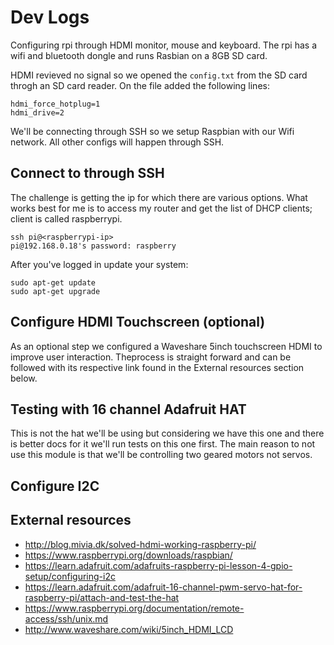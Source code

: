 # Dev Logs

Configuring rpi through HDMI monitor, mouse and keyboard. The rpi has a wifi 
and bluetooth dongle and runs Rasbian on a 8GB SD card.  

HDMI revieved no signal so we opened the `config.txt` from the SD card throgh an
SD card reader. On the file added the following lines:  

``` 
hdmi_force_hotplug=1
hdmi_drive=2
``` 

We'll be connecting through SSH so we setup Raspbian with our Wifi network. All 
other configs will happen through SSH.

## Connect to through SSH

The challenge is getting the ip for which there are various options. What works 
best for me is to access my router and get the list of DHCP clients; client is 
called raspberrypi.

```
ssh pi@<raspberrypi-ip>
pi@192.168.0.18's password: raspberry
``` 

After you've logged in update your system:

```
sudo apt-get update
sudo apt-get upgrade 
```

## Configure HDMI Touchscreen (optional)

As an optional step we configured a Waveshare 5inch touchscreen HDMI to improve 
user interaction. Theprocess is straight forward and can be followed with its 
respective link found in the External resources section below.

## Testing with 16 channel Adafruit HAT

This is not the hat we'll be using but considering we have this one and there is 
better docs for it we'll run tests on this one first. The main reason to not use 
this module is that we'll be controlling two geared motors not servos.

## Configure I2C



## External resources
*  http://blog.mivia.dk/solved-hdmi-working-raspberry-pi/ 
*  https://www.raspberrypi.org/downloads/raspbian/ 
*  https://learn.adafruit.com/adafruits-raspberry-pi-lesson-4-gpio-setup/configuring-i2c 
*  https://learn.adafruit.com/adafruit-16-channel-pwm-servo-hat-for-raspberry-pi/attach-and-test-the-hat 
*  https://www.raspberrypi.org/documentation/remote-access/ssh/unix.md
*  http://www.waveshare.com/wiki/5inch_HDMI_LCD